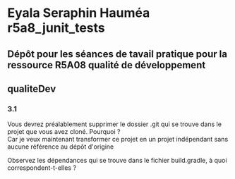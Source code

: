 #  Eyala Seraphin Hauméa r5a8_junit_tests

## Dépôt pour les séances de tavail pratique pour la ressource R5A08 qualité de développement

## qualiteDev 
### 3.1
Vous devrez préalablement supprimer le dossier .git qui se trouve dans le projet que vous avez cloné. Pourquoi ?<br>
Car je veux maintenant transformer ce projet en un projet indépendant sans aucune référence au dépôt d'origine

 Observez les dépendances qui se trouve dans le fichier build.gradle, à quoi correspondent-t-elles ? <br>
 
